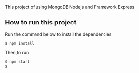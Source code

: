  
This project of using MongoDB,Nodejs and Framework Express

## How to run this project



Run the command below to install the dependencies

```bash
$ npm install
```

Then,to run 

```bash
$ npm start
$
```





